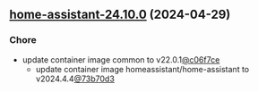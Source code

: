 

## [home-assistant-24.10.0](https://github.com/cyr-ius/truenas-charts/compare/home-assistant-24.9.2...home-assistant-24.10.0) (2024-04-29)

### Chore

- update container image common to v22.0.1[@c06f7ce](https://github.com/c06f7ce)
  - update container image homeassistant/home-assistant to v2024.4.4[@73b70d3](https://github.com/73b70d3)
  
  